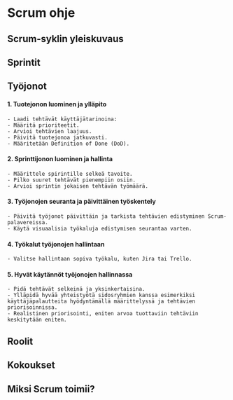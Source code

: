 # Scrum ohje

## Scrum-syklin yleiskuvaus

## Sprintit

## Työjonot
#### 1. Tuotejonon luominen ja ylläpito

    - Laadi tehtävät käyttäjätarinoina:
    - Määritä prioriteetit.
    - Arvioi tehtävien laajuus.
    - Päivitä tuotejonoa jatkuvasti.
    - Määritetään Definition of Done (DoD).

#### 2. Sprinttijonon luominen ja hallinta

    - Määrittele spirintille selkeä tavoite.
    - Pilko suuret tehtävät pienempiin osiin.
    - Arvioi sprintin jokaisen tehtävän työmäärä.

#### 3. Työjonojen seuranta ja päivittäinen työskentely

    - Päivitä työjonot päivittäin ja tarkista tehtävien edistyminen Scrum-palavereissa.
    - Käytä visuaalisia työkaluja edistymisen seurantaa varten.

#### 4. Työkalut työjonojen hallintaan

    - Valitse hallintaan sopiva työkalu, kuten Jira tai Trello.

#### 5. Hyvät käytännöt työjonojen hallinnassa

    - Pidä tehtävät selkeinä ja yksinkertaisina.
    - Ylläpidä hyvää yhteistyötä sidosryhmien kanssa esimerkiksi käyttäjäpalautteita hyödyntämällä määrittelyssä ja tehtävien priorisoinnissa.
    - Realistinen priorisointi, eniten arvoa tuottaviin tehtäviin keskitytään eniten.

## Roolit

## Kokoukset

## Miksi Scrum toimii?
